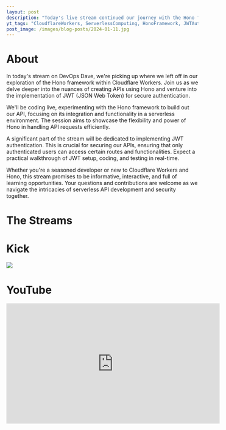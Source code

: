 ```yaml
---
layout: post
description: "Today's live stream continued our journey with the Hono framework in Cloudflare Workers, focusing on further API development and the implementation of JWT authentication. We explored the practical aspects of building and securing APIs in a serverless environment, demonstrating the integration and effectiveness of JWT in real-time. The session provided valuable insights into advanced features of Hono and the robust security mechanisms available with JWT in Cloudflare Workers."
yt_tags: "CloudflareWorkers, ServerlessComputing, HonoFramework, JWTAuthentication, APIDevelopment, WebSecurity, DevOps, CodingLive, TechStream, CloudComputing"
post_image: /images/blog-posts/2024-01-11.jpg
---
```


<div class="content-wrapper">
    <h1>About</h1>
    <p class="top-margin-blog-post">
       In today's stream on DevOps Dave, we're picking up where we left off in our exploration of the Hono framework within Cloudflare Workers. Join us as we delve deeper into the nuances of creating APIs using Hono and venture into the implementation of JWT (JSON Web Token) for secure authentication.
    </p>
    <p class="top-margin-blog-post">
       We'll be coding live, experimenting with the Hono framework to build out our API, focusing on its integration and functionality in a serverless environment. The session aims to showcase the flexibility and power of Hono in handling API requests efficiently.
    </p>
    <p class="top-margin-blog-post">
       A significant part of the stream will be dedicated to implementing JWT authentication. This is crucial for securing our APIs, ensuring that only authenticated users can access certain routes and functionalities. Expect a practical walkthrough of JWT setup, coding, and testing in real-time.
    </p>
    <p class="top-margin-blog-post">
       Whether you're a seasoned developer or new to Cloudflare Workers and Hono, this stream promises to be informative, interactive, and full of learning opportunities. Your questions and contributions are welcome as we navigate the intricacies of serverless API development and security together.
    </p>
</div>
<div class="content-wrapper">
    <h1>The Streams</h1>
    <div class="embed-wrapper">
        <div class="embed-title"><h1>Kick</h1></div>
        <div class="embed">
            <a href="https://kick.com/video/b13977ce-38a7-4c15-ae94-498c03c4eb2f" target="_blank">
                <img src="https://images.kick.com/video_thumbnails/QXi6QSVtOH5v/VrdTSNJZ4Upc/360.webp">
            </a>
        </div>
    </div>
    <div class="embed-wrapper">
        <div class="embed-title"><h1>YouTube</h1></div>
        <div class="embed">
            <iframe width="560" height="315" src="https://www.youtube.com/embed/CNQNDmc_6H0?si=JhRMC-6fxIpFjMA5&amp;start=79" title="YouTube video player" frameborder="0" allow="accelerometer; autoplay; clipboard-write; encrypted-media; gyroscope; picture-in-picture; web-share" allowfullscreen></iframe>
        </div>
    </div>
</div>